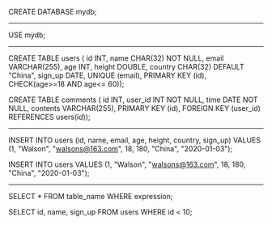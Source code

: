 CREATE DATABASE mydb;

---

USE mydb;

---

CREATE TABLE users ( id INT, name CHAR(32) NOT NULL, email VARCHAR(255), age INT, height DOUBLE, country CHAR(32) DEFAULT "China", sign_up DATE, UNIQUE (email), PRIMARY KEY (id), CHECK(age>=18 AND age<= 60));

CREATE TABLE comments ( id INT, user_id INT NOT NULL, time DATE NOT NULL, contents VARCHAR(255), PRIMARY KEY (id), FOREIGN KEY (user_id) REFERENCES users(id));

---

INSERT INTO users (id, name, email, age, height, country, sign_up) VALUES (1, "Walson", "[walsons@163.com](mailto:walsons@163.com)", 18, 180, "China", "2020-01-03");

INSERT INTO users VALUES (1, "Walson", "[walsons@163.com](mailto:walsons@163.com)", 18, 180, "China", "2020-01-03");

---

SELECT * FROM table_name WHERE expression;

SELECT id, name, sign_up FROM users WHERE id < 10;